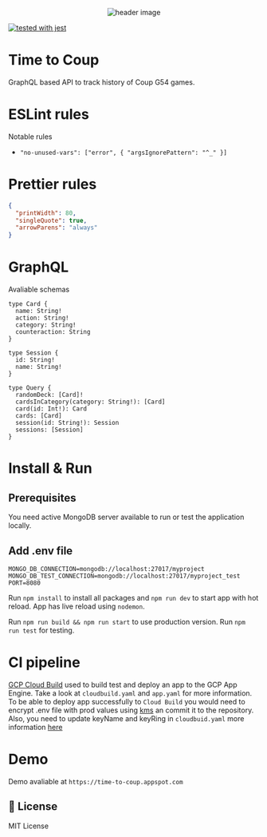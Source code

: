 <p align="center"><img src="https://storage.googleapis.com/time-to-coup-api/twitter_header_photo_2.png" alt="header image"></p>

[![tested with jest](https://img.shields.io/badge/tested_with-jest-99424f.svg)](https://github.com/facebook/jest)

# Time to Coup

GraphQL based API to track history of Coup G54 games.

# ESLint rules

Notable rules

- `"no-unused-vars": ["error", { "argsIgnorePattern": "^_" }]`

# Prettier rules

```json
{
  "printWidth": 80,
  "singleQuote": true,
  "arrowParens": "always"
}
```

# GraphQL

Avaliable schemas

```gql
type Card {
  name: String!
  action: String!
  category: String!
  counteraction: String
}

type Session {
  id: String!
  name: String!
}

type Query {
  randomDeck: [Card]!
  cardsInCategory(category: String!): [Card]
  card(id: Int!): Card
  cards: [Card]
  session(id: String!): Session
  sessions: [Session]
}
```

# Install & Run

## Prerequisites 

You need active MongoDB server available to run or test the application locally.

## Add .env file 

`MONGO_DB_CONNECTION=mongodb://localhost:27017/myproject`
`MONGO_DB_TEST_CONNECTION=mongodb://localhost:27017/myproject_test`
`PORT=8080`

Run `npm install` to install all packages and `npm run dev` to start app with hot reload. App has live reload using `nodemon`.

Run `npm run build && npm run start` to use production version.
Run `npm run test` for testing.

# CI pipeline

[GCP Cloud Build](https://cloud.google.com/cloud-build/) used to build test and deploy an app to the GCP App Engine. Take a look at `cloudbuild.yaml` and `app.yaml` for more information. To be able to deploy app successfully to `Cloud Build` you would need to encrypt .env file with prod values using [kms](https://cloud.google.com/kms/) an commit it to the repository. Also, you need to update keyName and keyRing in `cloudbuid.yaml` more information [here](https://cloud.google.com/kms/docs/encrypt-decrypt)

# Demo

Demo avaliable at `https://time-to-coup.appspot.com`

## 📄 License

MIT License

